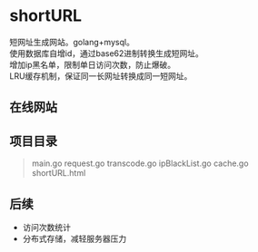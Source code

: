 # shortURL
短网址生成网站。golang+mysql。  
使用数据库自增id，通过base62进制转换生成短网址。  
增加ip黑名单，限制单日访问次数，防止爆破。  
LRU缓存机制，保证同一长网址转换成同一短网址。  
## 在线网站
    
## 项目目录
> main.go
> request.go
> transcode.go
> ipBlackList.go
> cache.go  
> shortURL.html

## 后续
* 访问次数统计
* 分布式存储，减轻服务器压力

